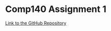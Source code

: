 # Comp140 Assignment 1
[Link to the GitHub Repository](https://github.com/thomasoleary/Comp140-Maze)


